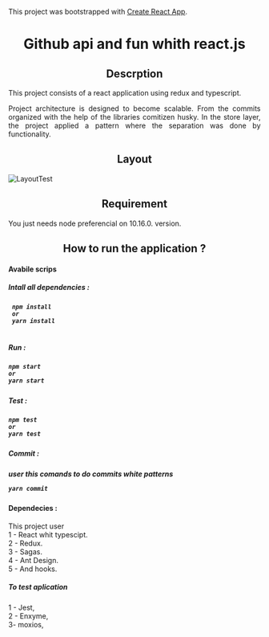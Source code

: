 This project was bootstrapped with [Create React App](https://github.com/facebook/create-react-app).


<h1 align="center"> Github api and fun whith react.js </h1>

<h2 align="center"> Descrption </h2>
<p align="justify"> This project consists of a react application using redux and typescript. </p>

<p align="justify"> Project architecture is designed to become scalable.
From the commits organized with the help of the libraries comitizen husky.
In the store layer, the project applied a pattern where the separation was done by functionality. </p>



<h2 align="center"> Layout </h2>

![LayoutTest](https://user-images.githubusercontent.com/36086251/89279834-384aa380-d61e-11ea-9390-66f329fe2a16.PNG)


<h2 align="center"> Requirement </h2>

You  just needs node preferencial on 10.16.0. version.


<h2 align="center">How to run the application ? </h2>

<h4>Avabile scrips<h4>
 <h5>Intall all dependencies :<h5/>

``````
 npm install
 or  
 yarn install
 
 ````````


<h5>Run : <h5/>


``````
npm start
or
yarn start

````````

<h5>Test : <h5/>
  
  ````
 npm test
 or
 yarn test
  ````
<h5>Commit : <h5/>
  user this comands to do commits white patterns
  
 ````
yarn commit
````

 <h4>Dependecies :</h4>
  
  This project user </br >
  1 - React whit typescipt.<br />
  2 - Redux. <br />
  3 - Sagas. <br />
  4 - Ant Design. <br />
  5 - And hooks. 
  
  <h5>To test aplication </h5>
  1 - Jest,<br />
  2 - Enxyme,<br />
  3- moxios,<br />
